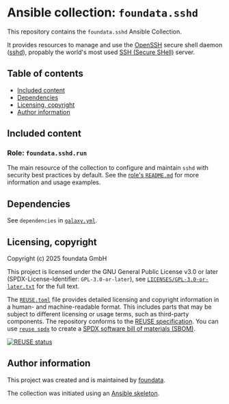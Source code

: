 # Ansible collection: `foundata.sshd`

This repository contains the `foundata.sshd` Ansible Collection.

It provides resources to manage and use the [OpenSSH](https://www.openssh.com/) secure shell daemon ([sshd](https://man.openbsd.org/sshd.8)), propably the world's most used [SSH (Secure SHell)](https://en.wikipedia.org/wiki/Secure_Shell) server.



## Table of contents<a id="toc"></a>

- [Included content](#content)
- [Dependencies](#dependencies)
- [Licensing, copyright](#licensing-copyright)
- [Author information](#author-information)



## Included content<a id="content"></a>

### Role: `foundata.sshd.run`

The main resource of the collection to configure and maintain `sshd` with security best practices by default. See the [role's `README.md`](./roles/run/README.md) for more information and usage examples.



## Dependencies<a id="dependencies"></a>

See `dependencies` in [`galaxy.yml`](./galaxy.yml).



## Licensing, copyright<a id="licensing-copyright"></a>

<!--REUSE-IgnoreStart-->
Copyright (c) 2025 foundata GmbH

This project is licensed under the GNU General Public License v3.0 or later (SPDX-License-Identifier: `GPL-3.0-or-later`), see [`LICENSES/GPL-3.0-or-later.txt`](LICENSES/GPL-3.0-or-later.txt) for the full text.

The [`REUSE.toml`](REUSE.toml) file provides detailed licensing and copyright information in a human- and machine-readable format. This includes parts that may be subject to different licensing or usage terms, such as third-party components. The repository conforms to the [REUSE specification](https://reuse.software/spec/). You can use [`reuse spdx`](https://reuse.readthedocs.io/en/latest/readme.html#cli) to create a [SPDX software bill of materials (SBOM)](https://en.wikipedia.org/wiki/Software_Package_Data_Exchange).
<!--REUSE-IgnoreEnd-->

[![REUSE status](https://api.reuse.software/badge/github.com/foundata/ansible-collection-sshd)](https://api.reuse.software/info/github.com/foundata/ansible-collection-sshd)



## Author information<a id="author-information"></a>

This project was created and is maintained by [foundata](https://foundata.com/).

The collection was initiated using an [Ansible skeleton](https://github.com/foundata/ansible-skeletons).
